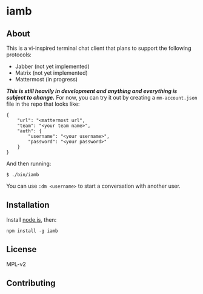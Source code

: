 # iamb

## About

This is a vi-inspired terminal chat client that plans to support the following
protocols:

- Jabber (not yet implemented)
- Matrix (not yet implemented)
- Mattermost (in progress)

__*This is still heavily in development and anything and everything is subject
to change.*__ For now, you can try it out by creating a `mm-account.json` file
in the repo that looks like:

```
{
    "url": "<mattermost url",
    "team": "<your team name>",
    "auth": {
        "username": "<your username>",
        "password": "<your password>"
    }
}
```

And then running:

```
$ ./bin/iamb
```

You can use `:dm <username>` to start a conversation with another user.

## Installation

Install [node.js](http://nodejs.org/), then:

    npm install -g iamb

## License

MPL-v2

## Contributing


